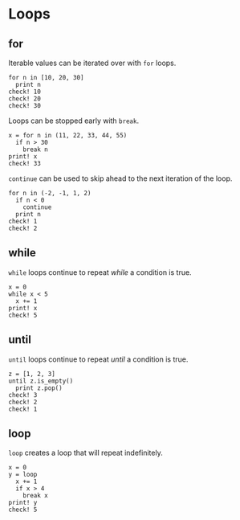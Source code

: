 # Loops

## for

Iterable values can be iterated over with `for` loops.

```koto
for n in [10, 20, 30]
  print n
check! 10
check! 20
check! 30
```

Loops can be stopped early with `break`.

```koto
x = for n in (11, 22, 33, 44, 55)
  if n > 30 
    break n
print! x
check! 33
```

`continue` can be used to skip ahead to the next iteration of the loop.

```koto
for n in (-2, -1, 1, 2)
  if n < 0
    continue
  print n
check! 1
check! 2
```

## while

`while` loops continue to repeat _while_ a condition is true.

```koto
x = 0
while x < 5
  x += 1
print! x
check! 5
```

## until

`until` loops continue to repeat _until_ a condition is true.

```koto
z = [1, 2, 3]
until z.is_empty()
  print z.pop()
check! 3
check! 2
check! 1
```

## loop

`loop` creates a loop that will repeat indefinitely.

```koto
x = 0
y = loop
  x += 1
  if x > 4
    break x
print! y
check! 5
```

